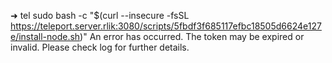➜  tel sudo bash -c "$(curl --insecure  -fsSL https://teleport.server.rlik:3080/scripts/5fbdf3f685117efbc18505d6624e127e/install-node.sh)"
An error has occurred. 
The token may be expired or invalid. 
Please check log for further details.
